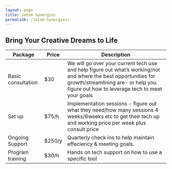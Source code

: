```yaml
---
layout: page
title: Jatom Synergies
permalink: /Jatom-Synergies/
---
```


## Bring Your Creative Dreams to Life

| **Package** | **Price** | **Description** |
| --- | --- | --- |
| Basic consultation | $30 | We will go over your current tech use and help figure out what’s working/not and where the best opportunities for growth/streamlining are- or help you figure out how to leverage tech to meet your goals |
| Set up  | $75/h | Implementation sessions - figure out what they need/how many sessions 4 weeks/6weeks etc to get their  tech up and working price per week plus consult price |
| Ongoing Support | $250/y |  Quarterly check ins to help maintain effeciency & meeting goals.|
| Program training | $30/h | Hands on tech support on how to use a specific tool |
